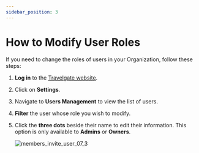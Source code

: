 ```yaml
---
sidebar_position: 3
---
```


# How to Modify User Roles

If you need to change the roles of users in your Organization, follow these steps:

1. **Log in** to the [Travelgate website](https://www.travelgate.com/).
2. Click on **Settings**.
3. Navigate to **Users Management** to view the list of users.
4. **Filter** the user whose role you wish to modify.
5. Click the **three dots** beside their name to edit their information. This option is only available to **Admins** or **Owners**.

   ![members_invite_user_07_3](https://storage.travelgate.com/kbase/members_invite_user_07_3.png)
